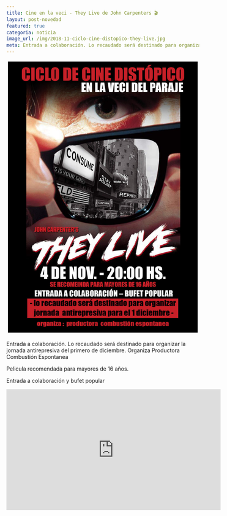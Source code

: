 ```yaml
---
title: Cine en la veci - They Live de John Carpenters 🎬
layout: post-novedad
featured: true
categoria: noticia
image_url: /img/2018-11-ciclo-cine-distopico-they-live.jpg
meta: Entrada a colaboración. Lo recaudado será destinado para organizar la jornada antirepresiva del primero de diciembre.
---
```


<div style="position: relative;">
	<div class="gallery col-3">
		<a style="width: 100%;" href="/img/2018-11-ciclo-cine-distopico-they-live.jpg" data-fancybox="images" data-srcset="/img/2018-11-ciclo-cine-distopico-they-live.jpg" class="item-gallery">
			<img src="/img/2018-11-ciclo-cine-distopico-they-live.jpg" />
		</a>
	</div>
</div>

Entrada a colaboración. Lo recaudado será destinado para organizar la jornada antirepresiva del primero de diciembre. Organiza Productora Combustión Espontanea

Pelicula recomendada para mayores de 16 años.

Entrada a colaboración y bufet popular

<iframe width="560" height="315" src="https://www.youtube.com/embed/RS0AnriARVg" frameborder="0" allow="accelerometer; autoplay; encrypted-media; gyroscope; picture-in-picture" allowfullscreen></iframe>
